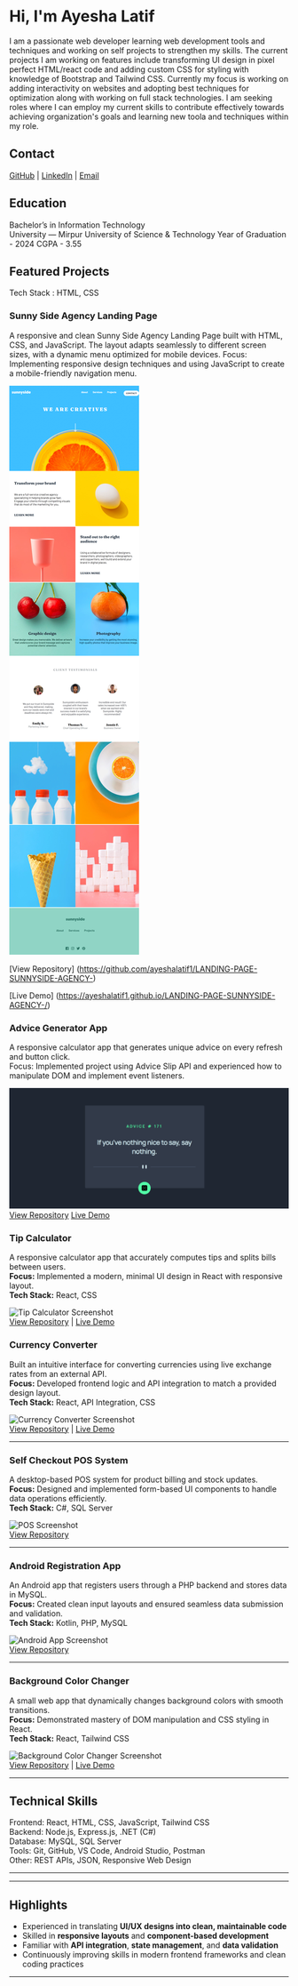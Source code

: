 # Hi, I'm Ayesha Latif

I am a passionate web developer learning web development tools and techniques and working on self projects to strengthen my skills. The current projects I am working on features include transforming UI design in pixel perfect HTML/react code and adding custom CSS for styling with knowledge of Bootstrap and Tailwind CSS. Currently my focus is working on adding interactivity on websites and adopting best techniques for optimization along with working on full stack technologies. I am seeking roles where I can employ my current skills to contribute effectively towards achieving organization's goals and learning new toola and techniques within my role.

## Contact

[GitHub](https://github.com/ayeshalatif1) | [LinkedIn](https://linkedin.com/in/ayeshalatif111) | [Email](ayeshalatif223@gmail.com)

## Education

Bachelor’s in Information Technology  
University — Mirpur University of Science & Technology
Year of Graduation - 2024
CGPA - 3.55


## Featured Projects

Tech Stack : HTML, CSS

### Sunny Side Agency Landing Page  
A responsive and clean Sunny Side Agency Landing Page built with HTML, CSS, and JavaScript. The layout adapts seamlessly to different screen sizes, with a dynamic menu optimized for mobile devices.
Focus: Implementing responsive design techniques and using JavaScript to create a mobile-friendly navigation menu. 

![Screenshot](./SunnySide.png)

[View Repository] (https://github.com/ayeshalatif1/LANDING-PAGE-SUNNYSIDE-AGENCY-) 

[Live Demo] (https://ayeshalatif1.github.io/LANDING-PAGE-SUNNYSIDE-AGENCY-/)

### Advice Generator App  
A responsive calculator app that generates unique advice on every refresh and button click.  
Focus: Implemented project using Advice Slip API and experienced how to manipulate DOM and implement event listeners.  

![Advice Generator Screenshot](./adviceGenerator.PNG)  
[View Repository](https://github.com/username456/tip-calculator) 
[Live Demo](https://username456.github.io/tip-calculator)

### Tip Calculator  
A responsive calculator app that accurately computes tips and splits bills between users.  
**Focus:** Implemented a modern, minimal UI design in React with responsive layout.  
**Tech Stack:** React, CSS  

![Tip Calculator Screenshot](https://github.com/username456/tip-calculator/blob/main/screenshot.png?raw=true)  
[View Repository](https://github.com/username456/tip-calculator) | [Live Demo](https://username456.github.io/tip-calculator)



### Currency Converter  
Built an intuitive interface for converting currencies using live exchange rates from an external API.  
**Focus:** Developed frontend logic and API integration to match a provided design layout.  
**Tech Stack:** React, API Integration, CSS  

![Currency Converter Screenshot](https://github.com/username456/currency-converter/blob/main/screenshot.png?raw=true)  
[View Repository](https://github.com/username456/currency-converter) | [Live Demo](https://username456.github.io/currency-converter)

---

### Self Checkout POS System  
A desktop-based POS system for product billing and stock updates.  
**Focus:** Designed and implemented form-based UI components to handle data operations efficiently.  
**Tech Stack:** C#, SQL Server  

![POS Screenshot](https://github.com/username456/self-checkout-pos/blob/main/screenshot.png?raw=true)  
[View Repository](https://github.com/username456/self-checkout-pos)

---

### Android Registration App  
An Android app that registers users through a PHP backend and stores data in MySQL.  
**Focus:** Created clean input layouts and ensured seamless data submission and validation.  
**Tech Stack:** Kotlin, PHP, MySQL  

![Android App Screenshot](https://github.com/username456/android-registration/blob/main/screenshot.png?raw=true)  
[View Repository](https://github.com/username456/android-registration)

---

### Background Color Changer  
A small web app that dynamically changes background colors with smooth transitions.  
**Focus:** Demonstrated mastery of DOM manipulation and CSS styling in React.  
**Tech Stack:** React, Tailwind CSS  

![Background Color Changer Screenshot](https://github.com/username456/backgroundColorChanger/blob/main/screenshot.png?raw=true)  
[View Repository](https://github.com/username456/backgroundColorChanger) | [Live Demo](https://username456.github.io/backgroundColorChanger)

---

## Technical Skills

Frontend: React, HTML, CSS, JavaScript, Tailwind CSS  
Backend: Node.js, Express.js, .NET (C#)  
Database: MySQL, SQL Server  
Tools: Git, GitHub, VS Code, Android Studio, Postman  
Other: REST APIs, JSON, Responsive Web Design

---

---

## Highlights

- Experienced in translating **UI/UX designs into clean, maintainable code**  
- Skilled in **responsive layouts** and **component-based development**  
- Familiar with **API integration**, **state management**, and **data validation**  
- Continuously improving skills in modern frontend frameworks and clean coding practices  

---


